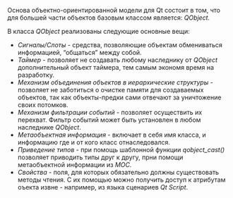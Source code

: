 Основа объектно-ориентированной модели для Qt состоит в том, что для большей части объектов базовым классом является: _QObject._

В класса _QObject_ реализованы следующие основные вещи:

- _Сигналы/Слоты_ - средства, позволяющие объектам обмениваться информацией, “общаться” между собой.
- _Таймер_ - позволяет не создавать любому наследнику от _QObject_ дополнительный объект таймера, тем самым экономя время на разработку.
- _Механизм объединения объектов в иерархические структуры_ - позволяет не заботиться о очистке памяти для создаваемых объектов, так как объекты-предки сами отвечают за уничтожение своих потомков.
- _Механизм фильтрации событий_ - позволяет осуществить их перехват. Фильтр событий может быть установлен в любом наследнике _QObject_.
- _Метаобъектная информация_ - включает в себя имя класса, и информацию где и от кого класс отнаследовался.
- _Приведение типов_ - при помощь шаблонной функции _qobject_cast<T>()_ позволяет приводить типы друг к другу, прни помощи метаобъектной информации из _MOC._
- _Свойства_ - поля, для которых обязательно должны существовать методы чтения. С их помощью можно получить доступ к атрибутам оъекта извне - например, из языка сценариев _Qt Script_.